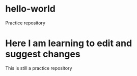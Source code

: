 # hello-world
Practice repository

# Here I am learning to edit and suggest changes
This is still a practice repository
